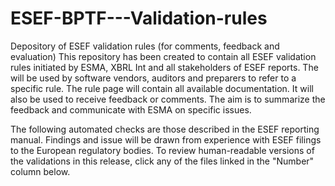 # ESEF-BPTF---Validation-rules
Depository of ESEF validation rules (for comments, feedback and evaluation)
This repository has been created to contain all ESEF validation rules initiated by ESMA, XBRL Int and all stakeholders of ESEF reports.
The will be used by software vendors, auditors and preparers to refer to a specific rule.
The rule page will contain all available documentation.
It will also be used to receive feedback or comments. The aim is to summarize the feedback and communicate with ESMA on specific issues.

The following automated checks are those described in the ESEF reporting manual. Findings and issue will be drawn from experience with ESEF filings to the European regulatory bodies. To review human-readable versions of the validations in this release, click any of the files linked in the "Number" column below.
